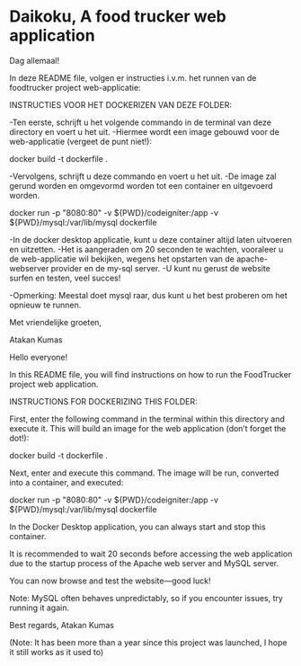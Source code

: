 # Daikoku, A food trucker web application

<DUTCH>
Dag allemaal!

In deze README file, volgen er instructies i.v.m. het runnen van de foodtrucker project web-applicatie:

INSTRUCTIES VOOR HET DOCKERIZEN VAN DEZE FOLDER:

-Ten eerste, schrijft u het volgende commando in de terminal van deze directory en voert u het uit.
-Hiermee wordt een image gebouwd voor de web-applicatie (vergeet de punt niet!):

docker build -t dockerfile .

-Vervolgens, schrijft u deze commando en voert u het uit.
-De image zal gerund worden en omgevormd worden tot een container en uitgevoerd worden. 

docker run -p "8080:80" -v ${PWD}/codeigniter:/app -v ${PWD}/mysql:/var/lib/mysql dockerfile

-In de docker desktop applicatie, kunt u deze container altijd laten uitvoeren en uitzetten.
-Het is aangeraden om 20 seconden te wachten, vooraleer u de web-applicatie wil bekijken, wegens het opstarten
van de apache-webserver provider en de my-sql server.
-U kunt nu gerust de website surfen en testen, veel succes!

-Opmerking: Meestal doet mysql raar, dus kunt u het best proberen om het opnieuw te runnen.

Met vriendelijke groeten,

Atakan Kumas

<ENGLISH>
Hello everyone!

In this README file, you will find instructions on how to run the FoodTrucker project web application.

INSTRUCTIONS FOR DOCKERIZING THIS FOLDER:

First, enter the following command in the terminal within this directory and execute it.
This will build an image for the web application (don’t forget the dot!):

docker build -t dockerfile .

Next, enter and execute this command.
The image will be run, converted into a container, and executed:

docker run -p "8080:80" -v ${PWD}/codeigniter:/app -v ${PWD}/mysql:/var/lib/mysql dockerfile

In the Docker Desktop application, you can always start and stop this container.

It is recommended to wait 20 seconds before accessing the web application due to the startup process of the Apache web server and MySQL server.

You can now browse and test the website—good luck!

Note: MySQL often behaves unpredictably, so if you encounter issues, try running it again.

Best regards,
Atakan Kumas


(Note: It has been more than a year since this project was launched, I hope it still works as it used to)
